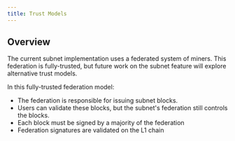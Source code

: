 ```yaml
---
title: Trust Models
---
```


## Overview

The current subnet implementation uses a federated system of miners. This
federation is fully-trusted, but future work on the subnet feature will explore alternative
trust models.

In this fully-trusted federation model:

- The federation is responsible for issuing subnet blocks.
- Users can validate these blocks, but the subnet's federation still controls
  the blocks.
- Each block must be signed by a majority of the federation
- Federation signatures are validated on the L1 chain

